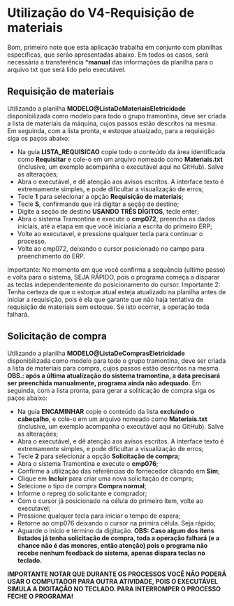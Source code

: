 # Utilização do **V4-Requisição de materiais**
Bom, primeiro note que esta aplicação trabalha em conjunto com planilhas específicas, que serão apresentadas abaixo.
Em todos os casos, será necessária a transferência ***manual** das informações da planilha para o arquivo txt que será lido pelo executável.

## Requisição de materiais
Utilizando a planilha **MODELO@ListaDeMateriaisEletricidade** disponibilizada como modelo para todo o grupo tramontina, deve ser criada a lista de materiais da máquina, cujos passos estão descritos na mesma.
Em seguinda, com a lista pronta, e estoque atuaizado, para a requisição siga os paços abaixo:
- Na guia **LISTA_REQUISICAO** copie todo o conteúdo da área identificada como **Requisitar** e cole-o em um arquivo nomeado como **Materiais.txt** (inclusive, um exemplo acompanha o executável aqui no GitHub). Salve as alterações;
- Abra o executável, e dê atenção aos avisos escritos. A interface texto é extremamente simples, e pode dificultar a visualização de erros;
- Tecle **1** para selecionar a opção **Requisição de materiais**;
- Tecle **S**, confirmando que irá digitar a seção de destino;
- Digite a seção de destino **USANDO TRÊS DÍGITOS**, tecle enter;
- Abra o sistema Tramontina e execute o **cmp072**, preencha os dados iniciais, até a etapa em que você iniciaria a escrita do primeiro ERP;
- Volte ao executavel, e pressione qualquer tecla para continuar o processo.
- Volte ao cmp072, deixando o cursor posicionado no campo para preenchimento do ERP.

Importante: No momento em que você confirma a sequência (ultimo passo) e volta para o sistema, SEJA RÁPIDO, pois o programa começa a disparar as teclas independentemente do posicionamento do cursor.
Importante 2: Tenha certeza de que o estoque atual esteja atualizado na planilha antes de iniciar a requisição, pois é ela que garante que não haja tentativa de requisição de materiais sem estoque. Se isto ocorrer, a operação toda falhará.

## Solicitação de compra
Utilizando a planilha **MODELO@ListaDeComprasEletricidade** disponibilizada como modelo para todo o grupo tramontina, deve ser criada a lista de materiais para compra, cujos passos estão descritos na mesma.
**OBS.: após a última atualização do sistema tramontina, a data precisará ser preenchida manualmente, programa ainda não adequado.**
Em seguinda, com a lista pronta, para gerar a soliticação de compra siga os paços abaixo:
- Na guia **ENCAMINHAR** copie o conteúdo da lista **excluindo o cabeçalho**, e cole-o em um arquivo nomeado como **Materiais.txt** (inclusive, um exemplo acompanha o executável aqui no GitHub). Salve as alterações;
- Abra o executável, e dê atenção aos avisos escritos. A interface texto é extremamente simples, e pode dificultar a visualização de erros;
- Tecle **2** para selecionar a opção **Solicitação de compra**;
- Abra o sistema Tramontina e execute o **cmp076**;
- Confirme a utilização das referências do fornecedor clicando em **Sim**;
- Clique em **Incluir** para criar uma nova solicitação de compra;
- Selecione o tipo de compra **Compra normal**;
- Informe o repreg do solicitante e comprador;
- Com o cursor já posicionado na célula do primeiro ítem, volte ao executavel;
- Pressione qualquer tecla para iniciar o tempo de espera;
- Retorne ao cmp076 deixando o cursor na primira célula. Seja rápido;
- Aguarde o início e término da digitação.
**OBS: Caso algum dos itens listados já tenha solicitação de compra, toda a operação falhará (e a chance não é das menores, então atenção) pois o programa não recebe nenhum feedback do sistema, apenas dispara teclas no teclado.**

**IMPORTANTE NOTAR QUE DURANTE OS PROCESSOS VOCÊ NÃO PODERÁ USAR O COMPUTADOR PARA OUTRA ATIVIDADE, POIS O EXECUTÁVEL SIMULA A DIGITAÇÃO NO TECLADO. PARA INTERROMPER O PROCESSO FECHE O PROGRAMA!**